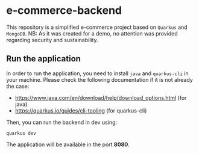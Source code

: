 # e-commerce-backend

This repository is a simplified e-commerce project based on `Quarkus` and `MongoDB`.
NB: As it was created for a demo, no attention was provided regarding security and sustainability.

## Run the application

In order to run the application, you need to install `java` and `quarkus-cli` in your machine.
Please check the following documentation if it is not already the case:
- https://www.java.com/en/download/help/download_options.html (for java)
- https://quarkus.io/guides/cli-tooling (for quarkus-cli)

Then, you can run the backend in dev using:
```shell script
quarkus dev
```

The application will be available in the port **8080**.